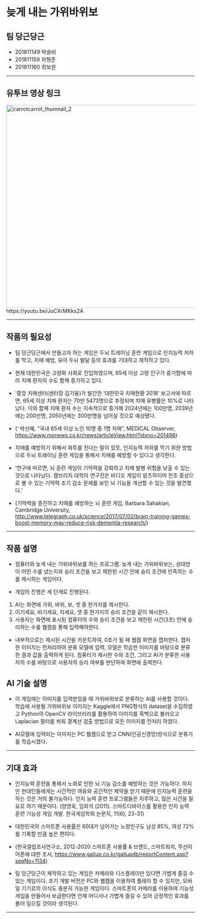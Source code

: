 # 늦게 내는 가위바위보
## 팀 당근당근
- 201811149 박슬비
- 201811159 차형준
- 201811160 최보원
---
## 유투브 영상 링크
<img width="540" alt="carrotcarrot_thumnail_2" src="https://user-images.githubusercontent.com/56291868/101260447-48f95a80-3773-11eb-8472-07bea1008843.png">
https://youtu.be/JuCXrMKks2A

---
## 작품의 필요성
- 팀 당근당근에서 만들고자 하는 게임은 두뇌 트레이닝 훈련 게임으로 인지능력 저하를 막고, 치매 예방, 유아 두뇌 발달 등의 효과를 기대하고 제작하고 있다.

- 현재 대한민국은 고령화 사회로 진입하였으며, 65세 이상 고령 인구가 증가함에 따라 치매 환자의 수도 함께 증가하고 있다.
- ‘중앙 치매센터(센터장 김기웅)가 발간한 ‘대한민국 치매현황 2018’ 보고서에 따르면, 65세 이상 치매 환자는 70만 5473명으로 추정되며 치매 유병률은 10%로 나타났다. 이와 함께 치매 환자 수는 지속적으로 증가해 2024년에는 100만명, 2039년에는 200만명, 2050년에는 300만명을 넘어설 것으로 예상됐다.
- (‘ 박선혜, “국내 65세 이상 노인 10명 중 1명 치매”, MEDICAL Observer, https://www.monews.co.kr/news/articleView.html?idxno=201496)

- 치매를 예방하기 위해서 화투를 친다는 말이 있듯, 인지능력 저하를 막기 위한 방법으로 두뇌 트레이닝 훈련 게임을 통해서 치매를 예방할 수 있다고 생각한다.
- ‘연구에 따르면, 뇌 훈련 게임이 기억력을 강화하고 치매 발병 위험을 낮출 수 있는 것으로 나타났다. 캠브리지 대학의 연구진은 비디오 게임이 알츠하이머 전조 증상으로 볼 수 있는 기억력 조기 감소 문제를 보인 뇌 기능을 개선할 수 있는 것을 발견했다.’
- (기억력을 증진하고 치매를 예방하는 뇌 훈련 게임, Barbara Sahakian, Cambridge University, 
http://www.telegraph.co.uk/science/2017/07/02/brain-training-games-boost-memory-may-reduce-risk-dementia-research/)
---
## 작품 설명
- 컴퓨터와 늦게 내는 가위바위보를 하는 프로그램. 늦게 내는 가위바위보는, 상대방이 어떤 수를 냈는지와 승리 조건을 보고 제한된 시간 안에 승리 조건에 만족하는 수를 제시하는 게임이다.

- 게임의 진행은 세 단계로 진행된다.
1. AI는 화면에 가위, 바위, 보, 셋 중 한가지를 제시한다. 
2. 이기세요, 비기세요, 지세요, 셋 중 한가지의 승리 조건을 같이 제시한다.
3. 사용자는 화면에 표시된 컴퓨터의 수와 승리 조건을 보고 제한된 시간(3초) 안에 승리하는 수를 웹캠을 통해 입력해야한다.

- 내부적으로는 제시된 시간을 카운트하여, 0초가 될 때 웹캠 화면을 캡처한다. 캡처한 이미지는 전처리하여 분류 모델에 입력, 모델은 학습한 이미지를 바탕으로 분류한 결과 값을 출력하게 된다. 컴퓨터가 제시한 수와 조건, 그리고 AI가 분류한 사용자의 수를 바탕으로 사용자의 승리 여부를 판단하여 화면에 출력한다.
## AI 기술 설명 
- 이 게임에는 이미지를 입력받았을 때 가위바위보로 분류하는 AI를 사용할 것이다. 학습에 사용될 가위바위보 이미지는 Kaggle에서 PNG형식의 dataset을 수집하였고 Python의 OpenCV 라이브러리를 활용하여 이미지를 흑백으로 불러오고 Laplacian 필터를 씌워 경계선 검출 방법으로 모든 이미지를 전처리 하였다. 

- AI모델에 입력되는 이미지는 PC 웹캠으로 받고 CNN(인공신경망)방식으로 분류기를 학습시켰다.
---
## 기대 효과
- 인지능력 훈련을 통해서 노화로 인한 뇌 기능 감소를 예방하는 것은 가능하다. 하지만 현대인들에게는 시간적인 여유와 공간적인 제약을 받기 때문에 인지능력 훈련을 하는 것은 거의 불가능하다. 인지 능력 훈련 프로그램들은 지루하고, 많은 시간을 필요로 하기 때문이다. (양영욱, 임희석 (2011). 스마트디바이스를 활용한 인지 능력 훈련 기능성 게임 개발. 한국게임학회 논문지, 11(6), 23-31)

- 대한민국의 스마트폰 사용률은 60대가 넘어가는 노령인구도 남성 85%, 여성 72%를 기록할 만큼 높은 편이다. 
- (한국갤럽조사연구소, 2012-2020 스마트폰 사용률 & 브랜드, 스마트워치, 무선이어폰에 대한 조사,
https://www.gallup.co.kr/gallupdb/reportContent.asp?seqNo=1134)

- 팀 당근당근이 제작하고 있는 게임은 카메라와 디스플레이만 있다면 가볍게 즐길 수 있는 게임이다. 초기 개발 버전은 PC와 웹캠을 이용하여 플레이 할 수 있지만, 모바일 기기로의 이식도 충분히 가능한 게임이다. 스마트폰의 카메라를 이용하여 기능성 게임을 만들어서 보급한다면 언제 어디서나 가볍게 즐길 수 있어 긍정적인 효과를 불러 일으킬 것이라 생각된다.
---
